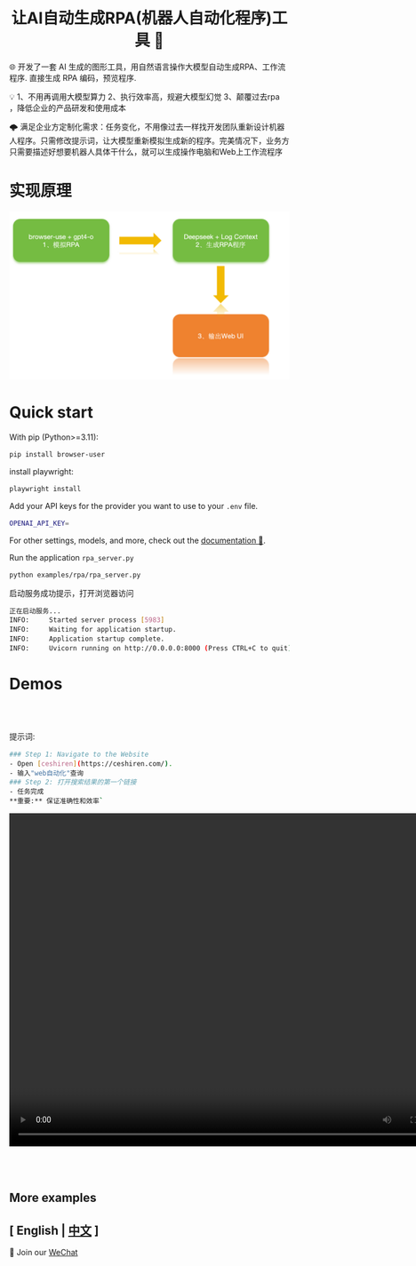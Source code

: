 

<h1 align="center">让AI自动生成RPA(机器人自动化程序)工具  🤖</h1>

🌐 开发了一套 AI 生成的图形工具，用自然语言操作大模型自动生成RPA、工作流程序. 直接生成 RPA
编码，预览程序.

💡 1、不用再调用大模型算力 2、执行效率高，规避大模型幻觉 3、颠覆过去rpa ，降低企业的产品研发和使用成本

🌩️ 满足企业方定制化需求：任务变化，不用像过去一样找开发团队重新设计机器人程序。只需修改提示词，让大模型重新模拟生成新的程序。完美情况下，业务方只需要描述好想要机器人具体干什么，就可以生成操作电脑和Web上工作流程序


# 实现原理

<img src="rpa.jpg">

# Quick start

With pip (Python>=3.11):

```bash
pip install browser-user
```

install playwright:

```bash
playwright install
```

Add your API keys for the provider you want to use to your `.env` file.

```bash
OPENAI_API_KEY=
```
For other settings, models, and more, check out the [documentation 📕](https://docs.browser-use.com).

Run the application `rpa_server.py`
```bash
python examples/rpa/rpa_server.py 
```
启动服务成功提示，打开浏览器访问
```bash
正在启动服务...
INFO:     Started server process [5983]
INFO:     Waiting for application startup.
INFO:     Application startup complete.
INFO:     Uvicorn running on http://0.0.0.0:8000 (Press CTRL+C to quit)
```


# Demos

<br/><br/>

提示词: 
```bash
### Step 1: Navigate to the Website
- Open [ceshiren](https://ceshiren.com/).
- 输入"web自动化"查询 
### Step 2: 打开搜索结果的第一个链接
- 任务完成
**重要:** 保证准确性和效率`
```
<video src="docs/video/自动生成RPA程序简单版本3分钟.mov" controls="controls" width="800" height="600">
  您的浏览器不支持 video 标签
</video>


<br/><br/>


## More examples


## \[ English | [中文](README_zh.md) \]
👋 Join our [WeChat](wechat.JPG) 



 






